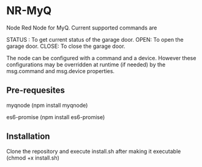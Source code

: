 NR-MyQ
======

Node Red Node for MyQ. Current supported commands are

STATUS : To get current status of the garage door.
OPEN: To open the garage door.
CLOSE: To close the garage door.

The node can be configured with a command and a device. However these configurations
may be overridden at runtime (if needed) by the msg.command and msg.device properties.

Pre-requesites
------------

myqnode (npm install myqnode)

es6-promise (npm install es6-promise)


Installation
-----------

Clone the repository and execute install.sh after making it executable (chmod +x install.sh)
